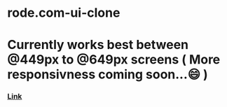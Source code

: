 # rode.com-ui-clone

# Currently works best between @449px to @649px screens ( More responsivness coming soon...😄 )

### [Link](rodespy.netlify.app)
